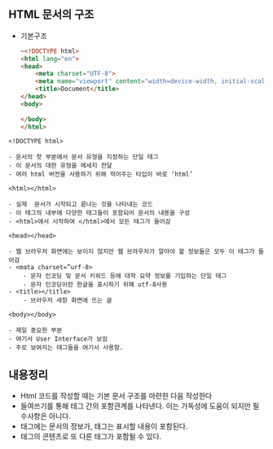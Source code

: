 ## HTML 문서의 구조

- 기본구조
    
    ```html
    ~<!DOCTYPE html>
    <html lang="en">
    <head>
        <meta charset="UTF-8">
        <meta name="viewport" content="width=device-width, initial-scale=1.0">
        <title>Document</title>
    </head>
    <body>
        
    </body>
    </html>
    ```

```
<!DOCTYPE html>

- 문서의 첫 부분에서 문서 유형을 지정하는 단일 태그
- 이 문서의 대한 유형을 메세지 전달
- 여러 html 버전을 사용하기 위해 적어주는 타입이 바로 ‘html’
```

```
<html></html>

- 실제  문서가 시작되고 끝나는 것을 나타내는 코드
- 이 태그의 내부에 다양한 태그들이 포함되어 문서의 내용을 구성
- <html>에서 시작하여 </html>에서 모든 태그가 들어감
```

```
<head></head>

- 웹 브라우저 화면에는 보이지 않지만 웹 브라우저가 알아야 할 정보들은 모두 이 태그가 들어감
- <mata charset=”urf-8>
    - 문자 인코딩 및 문서 키워드 등에 대학 요약 정보를 기입하는 단일 태그
    - 문자 인코딩이란 한글을 표시하기 위해 utf-8사용
- <title></title>
    - 브라우저 새창 화면에 뜨는 글
```
```
<body></body>

- 제일 중요한 부분
- 여기서 User Interface가 보임
- 주로 보여지는 태그들을 여기서 사용함.
```

## 내용정리

- Html 코드를 작성할 때는 기본 문서 구조를 마련한 다음 작성한다
- 들여쓰기를 통해 태그 간의 포함관계를 나타낸다. 이는 가독성에 도움이 되지만 필수사항은 아니다.
- <head> 태그에는 문서의 정보가, <body> 태그는 표시할 내용이 포함된다.
- 태그의 콘텐츠로 또 다른 태그가 포함될 수 있다.
